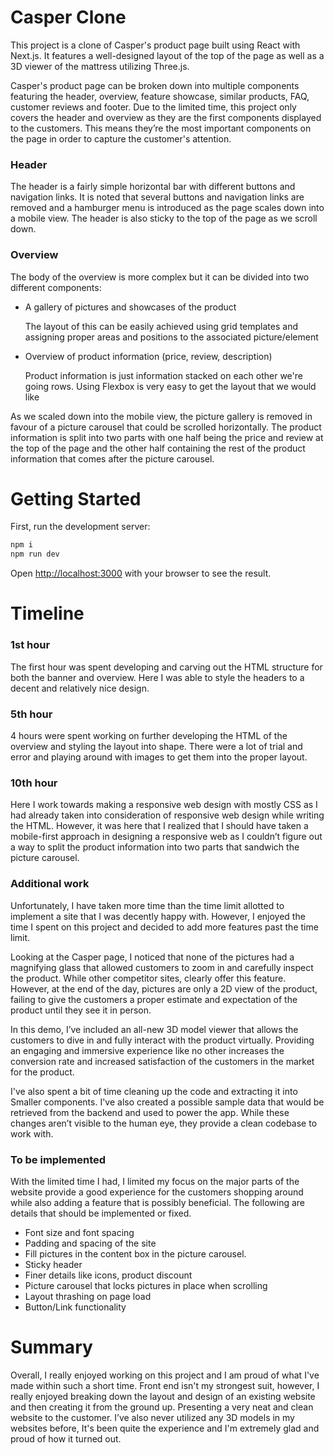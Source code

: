 # Casper Clone

This project is a clone of Casper's product page built using React with Next.js. It features a well-designed layout of the top of the page as well as a 3D viewer of the mattress utilizing Three.js.

Casper's product page can be broken down into multiple components featuring the header, overview, feature showcase, similar products, FAQ, customer reviews and footer. Due to the limited time, this project only covers the header and overview as they are the first components displayed to the customers. This means they’re the most important components on the page in order to capture the customer's attention.

### **Header**

The header is a fairly simple horizontal bar with different buttons and navigation links. It is noted that several buttons and navigation links are removed and a hamburger menu is introduced as the page scales down into a mobile view. The header is also sticky to the top of the page as we scroll down.

### **Overview**

The body of the overview is more complex but it can be divided into two different components:

- A gallery of pictures and showcases of the product
    
    The layout of this can be easily achieved using grid templates and assigning proper areas and positions to the associated picture/element
    
- Overview of product information (price, review, description)
    
    Product information is just information stacked on each other we're going rows. Using Flexbox is very easy to get the layout that we would like
    

As we scaled down into the mobile view, the picture gallery is removed in favour of a picture carousel that could be scrolled horizontally. The product information is split into two parts with one half being the price and review at the top of the page and the other half containing the rest of the product information that comes after the picture carousel. 

# Getting Started

First, run the development server:

```bash
npm i
npm run dev
```

Open [http://localhost:3000](http://localhost:3000/) with your browser to see the result.

# Timeline

### **1st hour**

The first hour was spent developing and carving out the HTML structure for both the banner and overview. Here I was able to style the headers to a decent and relatively nice design.

### 5th hour

4 hours were spent working on further developing the HTML of the overview and styling the layout into shape. There were a lot of trial and error and playing around with images to get them into the proper layout.

### 10th hour

Here I work towards making a responsive web design with mostly CSS as I had already taken into consideration of responsive web design while writing the HTML. However, it was here that I realized that I should have taken a mobile-first approach in designing a responsive web as I couldn’t figure out a way to split the product information into two parts that sandwich the picture carousel.

### Additional work

Unfortunately, I have taken more time than the time limit allotted to implement a site that I was decently happy with. However, I enjoyed the time I spent on this project and decided to add more features past the time limit.

Looking at the Casper page, I noticed that none of the pictures had a magnifying glass that allowed customers to zoom in and carefully inspect the product. While other competitor sites, clearly offer this feature. However, at the end of the day, pictures are only a 2D view of the product, failing to give the customers a proper estimate and expectation of the product until they see it in person.

In this demo, I’ve included an all-new 3D model viewer that allows the customers to dive in and fully interact with the product virtually. Providing an engaging and immersive experience like no other increases the conversion rate and increased satisfaction of the customers in the market for the product.

I've also spent a bit of time cleaning up the code and extracting it into Smaller components. I've also created a possible sample data that would be retrieved from the backend and used to power the app. While these changes aren’t visible to the human eye, they provide a clean codebase to work with.

### **To be implemented**

With the limited time I had, I limited my focus on the major parts of the website provide a good experience for the customers shopping around while also adding a feature that is possibly beneficial. The following are details that should be implemented or fixed.

- Font size and font spacing
- Padding and spacing of the site
- Fill pictures in the content box in the picture carousel.
- Sticky header
- Finer details like icons, product discount
- Picture carousel that locks pictures in place when scrolling
- Layout thrashing on page load
- Button/Link functionality

# Summary

Overall, I really enjoyed working on this project and I am proud of what I've made within such a short time. Front end isn't my strongest suit, however, I really enjoyed breaking down the layout and design of an existing website and then creating it from the ground up. Presenting a very neat and clean website to the customer. I’ve also never utilized any 3D models in my websites before, It's been quite the experience and I'm extremely glad and proud of how it turned out.
